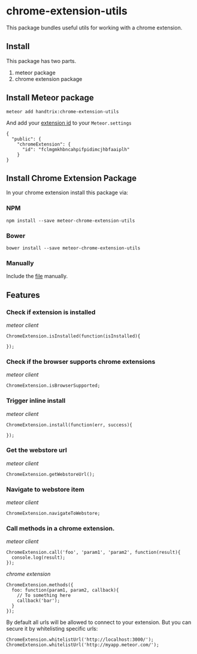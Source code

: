 # chrome-extension-utils

This package bundles useful utils for working with a chrome extension.


## Install 

This package has two parts. 

1. meteor package
2. chrome extension package

## Install Meteor package

    meteor add handtrix:chrome-extension-utils

And add your [extension id](https://developer.chrome.com/apps/manifest/key) to your `Meteor.settings`

    {
      "public": {
        "chromeExtension": {
          "id": "fclmgmkhbncahpifpidimcjhbfaaiplh"
        }
    }

## Install Chrome Extension Package

In your chrome extension install this package via:

### NPM

    npm install --save meteor-chrome-extension-utils

### Bower

    bower install --save meteor-chrome-extension-utils

### Manually

Include the [file](extension/chrome-extension.js) manually.


## Features

### Check if extension is installed

*meteor client* 

    ChromeExtension.isInstalled(function(isInstalled){

    });

### Check if the browser supports chrome extensions

*meteor client* 

    ChromeExtension.isBrowserSupported;

### Trigger inline install

*meteor client* 

    ChromeExtension.install(function(err, success){

    });

### Get the webstore url

*meteor client* 

    ChromeExtension.getWebstoreUrl();

### Navigate to webstore item

*meteor client* 

    ChromeExtension.navigateToWebstore;

### Call methods in a chrome extension.

*meteor client*

    ChromeExtension.call('foo', 'param1', 'param2', function(result){
      console.log(result);
    });


*chrome extension*

    ChromeExtension.methods({
      foo: function(param1, param2, callback){
        // To something here
        callback('bar');
      }
    });

By default all urls will be allowed to connect to your extension.
But you can secure it by whitelisting specific urls:

    ChromeExtension.whitelistUrl('http://localhost:3000/');
    ChromeExtension.whitelistUrl('http://myapp.meteor.com/');
